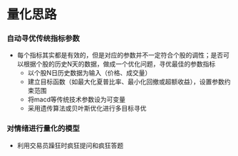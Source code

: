 
# 量化思路
### 自动寻优传统指标参数
- 每个指标其实都是有效的，但是对应的参数并不一定符合个股的调性；是否可以根据个股的历史N天的数据，做成一个优化问题，寻优最佳的参数指标
    - 以个股N日历史数据为输入（价格、成交量）
    - 建立目标函数（如最大化夏普比率、最小化回撤或超额收益），设置参数约束范围
    - 将macd等传统技术参数设为可变量
    - 采用遗传算法或贝叶斯优化进行多目标寻优

### 对情绪进行量化的模型
- 利用交易员躁狂时疯狂提问和疯狂答题
